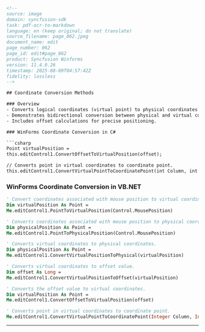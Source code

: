 ```html
<!-- 
source: image
domain: syncfusion-sdk
task: pdf-ocr-to-markdown
language: en (keep original; do not translate)
source_filename: page_062.jpeg
document_name: edit
page_number: 062
page_id: edit#page_062
product: Syncfusion Winforms
version: 11.4.0.26
timestamp: 2025-08-09T04:57:42Z
fidelity: lossless
-->

## Coordinate Conversion Methods

### Overview
- Converts logical coordinates (virtual point) to physical coordinates using C# and VB.NET samples.
- Demonstrates bidirectional conversion between physical and virtual coordinates.
- Includes offset calculations for precise positioning.

### WinForms Coordinate Conversion in C#

```csharp
Point virtualPosition = 
this.editControl1.ConvertOffsetToVirtualPosition(offset);

// Converts point in virtual coordinates to coordinate point.
this.editControl1.ConvertVirtualPointToCoordinatePoint(int Column, int line);
```

### WinForms Coordinate Conversion in VB.NET

```vb
' Convert coordinates associated with mouse position to virtual coordinates.
Dim virtualPosition As Point = 
Me.editControl1.PointToVirtualPosition(Control.MousePosition)

' Converts coordinates associated with mouse position to physical coordinates.
Dim physicalPosition As Point = 
Me.editControl1.PointToPhysicalPosition(Control.MousePosition)

' Converts virtual coordinates to physical coordinates.
Dim physicalPosition As Point = 
Me.editControl1.ConvertVirtualPositionToPhysical(virtualPosition)

' Converts virtual coordinates to offset value.
Dim offset As Long = 
Me.editControl1.ConvertVirtualPositionToOffset(virtualPosition)

' Converts the offset value to virtual coordinates.
Dim virtualPosition As Point = 
Me.editControl1.ConvertOffsetToVirtualPosition(offset)

' Converts point in virtual coordinates to coordinate point.
Me.editControl1.ConvertVirtualPointToCoordinatePoint(Integer Column, Integer line)
```

---

<!-- tags: [WinForms, coordinate conversion, virtual coordinates, physical coordinates, offset calculations, C#, VB.NET] keywords: [editControl1, PointToVirtualPosition, PointToPhysicalPosition, ConvertVirtualPositionToPhysical, ConvertVirtualPositionToOffset, ConvertOffsetToVirtualPosition, ConvertVirtualPointToCoordinatePoint] -->
```